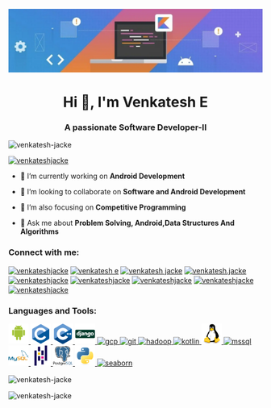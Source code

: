 ![MasterHead](banner.jpg)

<h1 align="center">Hi 👋, I'm Venkatesh E</h1>
<h3 align="center">A passionate Software Developer-II</h3>

<p align="left"> <img src="https://komarev.com/ghpvc/?username=venkatesh-jacke&label=Profile%20views&color=0e75b6&style=flat" alt="venkatesh-jacke" /> </p>

<p align="left"> <a href="https://twitter.com/venkateshjacke" target="blank"><img src="https://img.shields.io/twitter/follow/venkateshjacke?logo=twitter&style=for-the-badge" alt="venkateshjacke" /></a> </p>

- 🌱 I’m currently working on  **Android Development**

- 👯 I’m looking to collaborate on **Software and Android Development**

- 🤝 I’m also focusing on **Competitive Programming**

- 💬 Ask me about **Problem Solving, Android,Data Structures And Algorithms**


<h3 align="left">Connect with me:</h3>
<p align="left">
<a href="https://twitter.com/venkateshjacke" target="blank"><img align="center" src="https://raw.githubusercontent.com/rahuldkjain/github-profile-readme-generator/master/src/images/icons/Social/twitter.svg" alt="venkateshjacke" height="30" width="40" /></a>
<a href="https://linkedin.com/in/venkatesh e" target="blank"><img align="center" src="https://raw.githubusercontent.com/rahuldkjain/github-profile-readme-generator/master/src/images/icons/Social/linked-in-alt.svg" alt="venkatesh e" height="30" width="40" /></a>
<a href="https://stackoverflow.com/users/venkatesh jacke" target="blank"><img align="center" src="https://raw.githubusercontent.com/rahuldkjain/github-profile-readme-generator/master/src/images/icons/Social/stack-overflow.svg" alt="venkatesh jacke" height="30" width="40" /></a>
<a href="https://fb.com/venkatesh.jacke" target="blank"><img align="center" src="https://raw.githubusercontent.com/rahuldkjain/github-profile-readme-generator/master/src/images/icons/Social/facebook.svg" alt="venkatesh.jacke" height="30" width="40" /></a>
<a href="https://instagram.com/venkateshjacke" target="blank"><img align="center" src="https://raw.githubusercontent.com/rahuldkjain/github-profile-readme-generator/master/src/images/icons/Social/instagram.svg" alt="venkateshjacke" height="30" width="40" /></a>
<a href="https://www.codechef.com/users/venkateshjacke" target="blank"><img align="center" src="https://cdn.jsdelivr.net/npm/simple-icons@3.1.0/icons/codechef.svg" alt="venkateshjacke" height="30" width="40" /></a>
<a href="https://www.hackerrank.com/venkateshjacke" target="blank"><img align="center" src="https://raw.githubusercontent.com/rahuldkjain/github-profile-readme-generator/master/src/images/icons/Social/hackerrank.svg" alt="venkateshjacke" height="30" width="40" /></a>
<a href="https://www.leetcode.com/venkateshjacke" target="blank"><img align="center" src="https://raw.githubusercontent.com/rahuldkjain/github-profile-readme-generator/master/src/images/icons/Social/leet-code.svg" alt="venkateshjacke" height="30" width="40" /></a>
<a href="https://auth.geeksforgeeks.org/user/venkateshjacke" target="blank"><img align="center" src="https://raw.githubusercontent.com/rahuldkjain/github-profile-readme-generator/master/src/images/icons/Social/geeks-for-geeks.svg" alt="venkateshjacke" height="30" width="40" /></a>
</p>

<h3 align="left">Languages and Tools:</h3>
<p align="left"> <a href="https://developer.android.com" target="_blank" rel="noreferrer"> <img src="https://raw.githubusercontent.com/devicons/devicon/master/icons/android/android-original-wordmark.svg" alt="android" width="40" height="40"/> </a> <a href="https://www.cprogramming.com/" target="_blank" rel="noreferrer"> <img src="https://raw.githubusercontent.com/devicons/devicon/master/icons/c/c-original.svg" alt="c" width="40" height="40"/> </a> <a href="https://www.w3schools.com/cpp/" target="_blank" rel="noreferrer"> <img src="https://raw.githubusercontent.com/devicons/devicon/master/icons/cplusplus/cplusplus-original.svg" alt="cplusplus" width="40" height="40"/> </a> <a href="https://www.djangoproject.com/" target="_blank" rel="noreferrer"> <img src="https://raw.githubusercontent.com/devicons/devicon/master/icons/django/django-original.svg" alt="django" width="40" height="40"/> </a> <a href="https://cloud.google.com" target="_blank" rel="noreferrer"> <img src="https://www.vectorlogo.zone/logos/google_cloud/google_cloud-icon.svg" alt="gcp" width="40" height="40"/> </a> <a href="https://git-scm.com/" target="_blank" rel="noreferrer"> <img src="https://www.vectorlogo.zone/logos/git-scm/git-scm-icon.svg" alt="git" width="40" height="40"/> </a> <a href="https://hadoop.apache.org/" target="_blank" rel="noreferrer"> <img src="https://www.vectorlogo.zone/logos/apache_hadoop/apache_hadoop-icon.svg" alt="hadoop" width="40" height="40"/> </a> <a href="https://kotlinlang.org" target="_blank" rel="noreferrer"> <img src="https://www.vectorlogo.zone/logos/kotlinlang/kotlinlang-icon.svg" alt="kotlin" width="40" height="40"/> </a> <a href="https://www.linux.org/" target="_blank" rel="noreferrer"> <img src="https://raw.githubusercontent.com/devicons/devicon/master/icons/linux/linux-original.svg" alt="linux" width="40" height="40"/> </a> <a href="https://www.microsoft.com/en-us/sql-server" target="_blank" rel="noreferrer"> <img src="https://www.svgrepo.com/show/303229/microsoft-sql-server-logo.svg" alt="mssql" width="40" height="40"/> </a> <a href="https://www.mysql.com/" target="_blank" rel="noreferrer"> <img src="https://raw.githubusercontent.com/devicons/devicon/master/icons/mysql/mysql-original-wordmark.svg" alt="mysql" width="40" height="40"/> </a> <a href="https://pandas.pydata.org/" target="_blank" rel="noreferrer"> <img src="https://raw.githubusercontent.com/devicons/devicon/2ae2a900d2f041da66e950e4d48052658d850630/icons/pandas/pandas-original.svg" alt="pandas" width="40" height="40"/> </a> <a href="https://www.postgresql.org" target="_blank" rel="noreferrer"> <img src="https://raw.githubusercontent.com/devicons/devicon/master/icons/postgresql/postgresql-original-wordmark.svg" alt="postgresql" width="40" height="40"/> </a> <a href="https://www.python.org" target="_blank" rel="noreferrer"> <img src="https://raw.githubusercontent.com/devicons/devicon/master/icons/python/python-original.svg" alt="python" width="40" height="40"/> </a> <a href="https://seaborn.pydata.org/" target="_blank" rel="noreferrer"> <img src="https://seaborn.pydata.org/_images/logo-mark-lightbg.svg" alt="seaborn" width="40" height="40"/> </a> </p>

<p><img align="center" src="https://github-readme-stats.vercel.app/api/top-langs?username=venkatesh-jacke&show_icons=true&locale=en&layout=compact" alt="venkatesh-jacke" /></p>

<p><img align="center" src="https://github-readme-streak-stats.herokuapp.com/?user=venkatesh-jacke&" alt="venkatesh-jacke" /></p>
